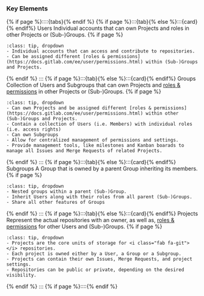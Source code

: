 ### Key Elements

{% if page %}::::{tabs}{% endif %}
{% if page %}:::{tab}{% else %}:::{card}{% endif%} <i class="fas fa-user"></i> Users
Individual accounts that can own Projects and roles in other Projects or (Sub-)Groups.
{% if page %}
```{admonition} Details
:class: tip, dropdown
- Individual accounts that can access and contribute to repositories.
- Can be assigned different [roles & permissions](https://docs.gitlab.com/ee/user/permissions.html) within (Sub-)Groups and Projects.
```
{% endif %}
:::
{% if page %}:::{tab}{% else %}:::{card}{% endif%} <i class="fas fa-people-group"></i> Groups
Collection of Users and Subgroups that can own Projects and [roles & permissions](https://docs.gitlab.com/ee/user/permissions.html) in other Projects or (Sub-)Groups.
{% if page %}
```{admonition} Details
:class: tip, dropdown
- Can own Projects and be assigned different [roles & permissions](https://docs.gitlab.com/ee/user/permissions.html) within other (Sub-)Groups and Projects.
- Contain a collection of Users (i.e. Members) with individual roles (i.e. access rights)
- Can own Subgroups
- Allow for centralized management of permissions and settings.
- Provide management tools, like milestones and Kanban boarads to manage all Issues and Merge Requests of related Projects.
```
{% endif %}
:::
{% if page %}:::{tab}{% else %}:::{card}{% endif%} <i class="fas fa-people-roof"></i> Subgroups
A Group that is owned by a parent Group inheriting its members.
{% if page %}
```{admonition} Details
:class: tip, dropdown
- Nested groups within a parent (Sub-)Group.
- Inherit Users along with their roles from all parent (Sub-)Groups.
- Share all other features of Groups
```
{% endif %}
:::
{% if page %}:::{tab}{% else %}:::{card}{% endif%} <i class="far fa-folder-open"></i> Projects
Represent the actual <i class="fab fa-git"></i> repositories with an owner, as well as, [roles & permissions](https://docs.gitlab.com/ee/user/permissions.html) for other Users and (Sub-)Groups.
{% if page %}
```{admonition} Details
:class: tip, dropdown
- Projects are the core units of storage for <i class="fab fa-git"></i> repositories.
- Each project is owned either by a User, a Group or a Subgroup.
- Projects can contain their own Issues, Merge Requests, and project settings.
- Repositories can be public or private, depending on the desired visibility.
```
{% endif %}
:::
{% if page %}::::{% endif %}

